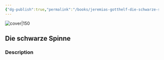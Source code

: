 ```yaml
---
{"dg-publish":true,"permalink":"/books/jeremias-gotthelf-die-schwarze-spinne/","title":"\"Die schwarze Spinne\"","tags":["classic","horror","fiction"]}
---
```




![cover|150](https://cdn.thestorygraph.com/nuvvpjntrwdrer79xkc7r8p6tqhv)

## Die schwarze Spinne

### Description


```